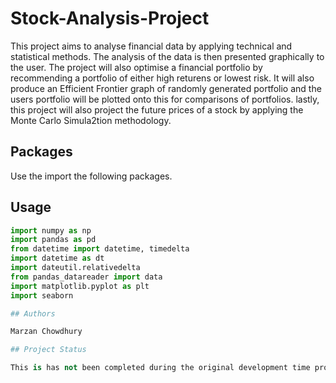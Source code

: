 # Stock-Analysis-Project

This project aims to analyse financial data by applying technical and statistical methods. The analysis of the data is then presented graphically to the user. 
The project will also optimise a financial portfolio by recommending a portfolio of either high returens or lowest risk. 
It will also produce an Efficient Frontier graph of randomly generated portfolio and the users portfolio will be plotted onto this for comparisons of portfolios. 
lastly, this project will also project the future prices of a stock by applying the Monte Carlo Simula2tion methodology. 

## Packages

Use the import the following packages. 

## Usage

```python
import numpy as np 
import pandas as pd
from datetime import datetime, timedelta
import datetime as dt
import dateutil.relativedelta 
from pandas_datareader import data 
import matplotlib.pyplot as plt 
import seaborn

## Authors

Marzan Chowdhury

## Project Status 

This is has not been completed during the original development time provided therefore, future development of the project will continue by improving existing features and new features to the system application will be implemented. 

